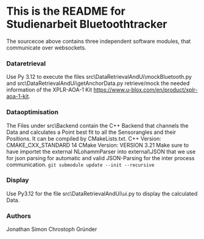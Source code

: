 # This is the README for Studienarbeit Bluetoothtracker

The sourcecoe above contains three independent software modules, that communicate over websockets.
### Dataretrieval
Use Py 3.12 to execute the files src\DataRetrievalAndUi\mockBluetooth.py and src\DataRetrievalAndUi\getAnchorData.py retrieve/mock the needed information of the XPLR-AOA-1 Kit https://www.u-blox.com/en/product/xplr-aoa-1-kit.
### Dataoptimisation
The Files under src\Backend contain the C++ Backend that channels the Data and calculates a Point best fit to all the Sensorangles and their Positions. It can be compiled by CMakeLists.txt.
C++ Version: CMAKE_CXX_STANDARD 14
CMake Version: VERSION 3.21
Make sure to have importet the external NLohammParser into external\JSON that we use for json parsing for automatic and valid JSON-Parsing for the inter process communication.
`git submodule update --init --recursive`

### Display
Use Py3.12 for the file src\DataRetrievalAndUi\ui.py to display the calculated Data.


### Authors

Jonathan Simon
Chrostoph Gründer